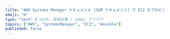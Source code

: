 ```yaml
---
title: "AWS Systems Manager ドキュメント (SSM ドキュメント) で EC2 をプロビジョニング "
emoji: "⚙️"
type: "tech" # tech: 技術記事 / idea: アイデア
topics: ["AWS", "SystemsManager", "EC2", "Ansible"]
published: false
---
```


